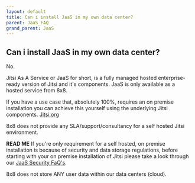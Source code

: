 ```yaml
---
layout: default
title: Can i install JaaS in my own data center?
parent: JaaS_FAQ
grand_parent: JaaS
---
```


## Can i install JaaS in my own data center?

No.

Jitsi As A Service or JaaS for short, is a fully managed hosted enterprise-ready version of Jitsi and it's components.  JaaS is only available as a hosted service from 8x8.

If you have a use case that, absolutely 100%, requires an on premise installation you can achieve this yourself using the underlying Jitsi components.  [Jitsi.org](https://jitsi.org/)

8x8 does not provide any SLA/support/consultancy for a self hosted Jitsi environment.

**READ ME** If you're only requirement for a self hosted, on premise installation is because of security and data storage regulations, before starting with your on premise installation of Jitsi please take a look through our [JaaS Security FaQ's](https://mlwrogers.github.io/cpaas-wiki/docs/jaas/jaasSecurity).  

8x8 does not store ANY user data within our data centers (cloud).
